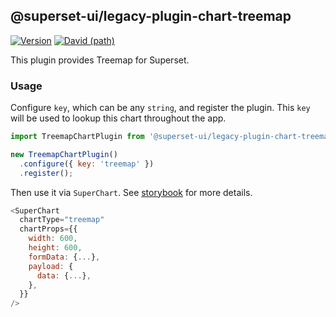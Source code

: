 ## @superset-ui/legacy-plugin-chart-treemap

[![Version](https://img.shields.io/npm/v/@superset-ui/legacy-plugin-chart-treemap.svg?style=flat-square)](https://img.shields.io/npm/v/@superset-ui/legacy-plugin-chart-treemap.svg?style=flat-square)
[![David (path)](https://img.shields.io/david/apache-superset/superset-ui.svg?path=packages%2Fsuperset-ui-legacy-plugin-chart-treemap&style=flat-square)](https://david-dm.org/apache-superset/superset-ui?path=packages/superset-ui-legacy-plugin-chart-treemap)

This plugin provides Treemap for Superset.

### Usage

Configure `key`, which can be any `string`, and register the plugin. This `key` will be used to lookup this chart throughout the app.

```js
import TreemapChartPlugin from '@superset-ui/legacy-plugin-chart-treemap';

new TreemapChartPlugin()
  .configure({ key: 'treemap' })
  .register();
```

Then use it via `SuperChart`. See [storybook](https://apache-superset.github.io/superset-ui-legacy/?selectedKind=plugin-chart-treemap) for more details.

```js
<SuperChart
  chartType="treemap"
  chartProps={{
    width: 600,
    height: 600,
    formData: {...},
    payload: {
      data: {...},
    },
  }}
/>
```